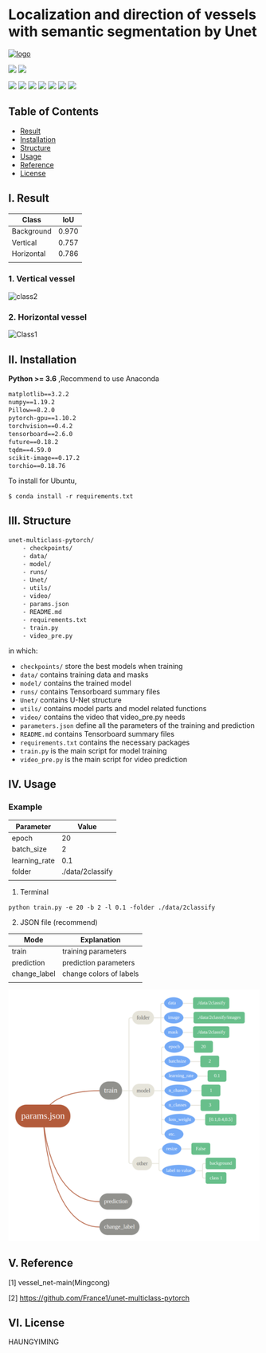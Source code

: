 # Localization and direction of vessels with semantic segmentation by Unet
[![logo](https://img.shields.io/badge/HUANGYming-projects-orange?style=flat&logo=github)](https://github.com/HUANGYming) 

![](https://img.shields.io/badge/Linux%20build-pass-green.svg?logo=linux) 
![](https://img.shields.io/badge/NVIDIA-CUDA-green.svg?logo=nvidia) 

![](https://img.shields.io/badge/Python-3.6.13-green.svg?style=social&logo=python) 
![](https://img.shields.io/badge/anaconda-4.12.0-green.svg?style=social&logo=anaconda) 
![](https://img.shields.io/badge/Opencv-4.1.2.30-green.svg?style=social&logo=opencv) 
![](https://img.shields.io/badge/Pytorch-1.10.2-green.svg?style=social&logo=pytorch)
![](https://img.shields.io/badge/NumPy-1.19.2-green.svg?style=social&logo=NumPy)
![](https://img.shields.io/badge/TorchIO-1.3.5-green.svg?style=social&logo=torchio)
![](https://img.shields.io/badge/Pillow-8.2.0-green.svg?style=social&logo=torchio)



## Table of Contents
- [Result](#result)
- [Installation](#installation)
- [Structure](#structure)
- [Usage](#usage)
- [Reference](#reference)
- [License](#license)



## I. Result

| Class | IoU |
| ---- | ---- |
|Background|0.970|
|Vertical|0.757|
|Horizontal|0.786|
|||




### 1. Vertical vessel

![class2](https://github.com/HUANGYming/Unet_multiclass/blob/main/actions/vertticalVessel.gif)

### 2. Horizontal vessel

![Class1](https://github.com/HUANGYming/Unet_multiclass/blob/main/actions/horizontalVessel.gif)

## II. Installation

**Python >= 3.6** ,Recommend to use Anaconda 
```
matplotlib==3.2.2
numpy==1.19.2
Pillow==8.2.0
pytorch-gpu==1.10.2
torchvision==0.4.2
tensorboard==2.6.0
future==0.18.2
tqdm==4.59.0
scikit-image==0.17.2
torchio==0.18.76
```



To install for Ubuntu,
```
$ conda install -r requirements.txt
```




## III. Structure
```
unet-multiclass-pytorch/
    - checkpoints/
    - data/
    - model/
    - runs/
    - Unet/
    - utils/
    - video/
    - params.json
    - README.md
    - requirements.txt
    - train.py
    - video_pre.py
```
in which:
- `checkpoints/` store the best models when training
- `data/` contains training data and masks
- `model/` contains the trained model
- `runs/` contains Tensorboard summary files
- `Unet/` contains U-Net structure
- `utils/` contains model parts and model related functions
- `video/` contains the video that video_pre.py needs
- `parameters.json` define all the parameters of the training and prediction
- `README.md` contains Tensorboard summary files
- `requirements.txt` contains the necessary packages
- `train.py` is the main script for model training
- `video_pre.py` is the main script for video prediction

## IV. Usage
### Example
| Parameter         |       Value      |
| ----              |       ----       |
|epoch              |       20         |
|batch_size         |       2          |
|learning_rate      |       0.1        |
|folder             | ./data/2classify |
|||

1. Terminal
```
python train.py -e 20 -b 2 -l 0.1 -folder ./data/2classify
```
2. JSON file (recommend)

| Mode              |       Explanation                  |
| ----              |       ----                         |
|train              |       training parameters           |
|prediction         |       prediction parameters         |
|change_label       |       change colors of labels      |
|||

![](https://github.com/HUANGYming/Unet_multiclass/blob/main/actions/flow2.png)





## V. Reference

[1] vessel_net-main(Mingcong)

[2] https://github.com/France1/unet-multiclass-pytorch



## VI. License

HAUNGYIMING


